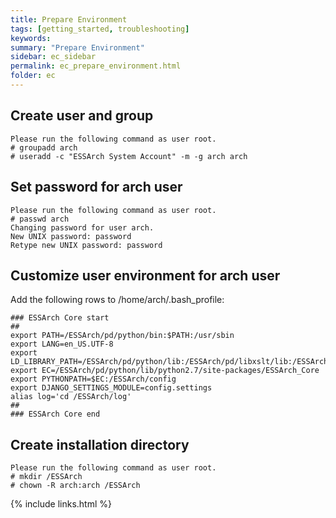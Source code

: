 ```yaml
---
title: Prepare Environment
tags: [getting_started, troubleshooting]
keywords:
summary: "Prepare Environment"
sidebar: ec_sidebar
permalink: ec_prepare_environment.html
folder: ec
---
```


## Create user and group

    Please run the following command as user root.
    # groupadd arch
    # useradd -c "ESSArch System Account" -m -g arch arch

## Set password for arch user

    Please run the following command as user root.
    # passwd arch
    Changing password for user arch.
    New UNIX password: password
    Retype new UNIX password: password

## Customize user environment for arch user

Add the following rows to /home/arch/.bash_profile:

    ### ESSArch Core start
    ##
    export PATH=/ESSArch/pd/python/bin:$PATH:/usr/sbin
    export LANG=en_US.UTF-8
    export LD_LIBRARY_PATH=/ESSArch/pd/python/lib:/ESSArch/pd/libxslt/lib:/ESSArch/pd/libxml/lib:$LD_LIBRARY_PATH
    export EC=/ESSArch/pd/python/lib/python2.7/site-packages/ESSArch_Core
    export PYTHONPATH=$EC:/ESSArch/config
    export DJANGO_SETTINGS_MODULE=config.settings
    alias log='cd /ESSArch/log'
    ##
    ### ESSArch Core end

## Create installation directory

    Please run the following command as user root.
    # mkdir /ESSArch
    # chown -R arch:arch /ESSArch

{% include links.html %}
